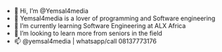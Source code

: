 - 👋 Hi, I’m @Yemsal4media
- 👀 Yemsal4media is a lover of programming and Software engineering
- 🌱 I’m currently learning Software Engineering at ALX Africa 
- 💞️ I’m looking to learn more from seniors in the field
- 📫 @yemsal4media | whatsapp/call 08137773176

<!---
Yemsal4media/Yemsal4media is a ✨ special ✨ repository because its `README.md` (this file) appears on your GitHub profile.
You can click the Preview link to take a look at your changes.
--->

